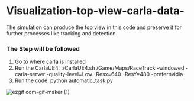# Visualization-top-view-carla-data-

The simulation can produce the top view in this code and preserve it for further processes like tracking and detection.

### The Step will be followed

1. Go to where carla is installed 
2. Run the CarlaUE4:    ./CarlaUE4.sh /Game/Maps/RaceTrack -windowed -carla-server -quality-level=Low -Resx=640 -ResY=480 -prefernvidia
3. Run the code:  python automatic_task.py 



![ezgif com-gif-maker (1)](https://user-images.githubusercontent.com/70905483/173794409-5bf80485-6fa9-46f4-838b-06f868d692a1.gif)
